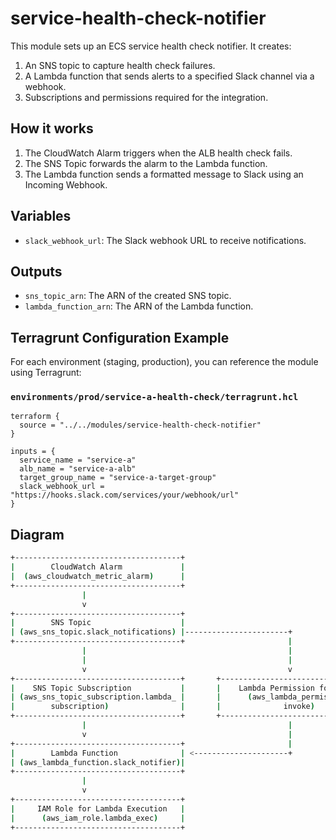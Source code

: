 # service-health-check-notifier

This module sets up an ECS service health check notifier. It creates:

1. An SNS topic to capture health check failures.
2. A Lambda function that sends alerts to a specified Slack channel via a webhook.
3. Subscriptions and permissions required for the integration.

## How it works

1. The CloudWatch Alarm triggers when the ALB health check fails.
2. The SNS Topic forwards the alarm to the Lambda function.
3. The Lambda function sends a formatted message to Slack using an Incoming Webhook.

## Variables

- `slack_webhook_url`: The Slack webhook URL to receive notifications.

## Outputs

- `sns_topic_arn`: The ARN of the created SNS topic.
- `lambda_function_arn`: The ARN of the Lambda function.

## Terragrunt Configuration Example

For each environment (staging, production), you can reference the module using Terragrunt:

### **`environments/prod/service-a-health-check/terragrunt.hcl`**

```hcl
terraform {
  source = "../../modules/service-health-check-notifier"
}

inputs = {
  service_name = "service-a"
  alb_name = "service-a-alb"
  target_group_name = "service-a-target-group"
  slack_webhook_url = "https://hooks.slack.com/services/your/webhook/url"
}
```

## Diagram

```bash
+-------------------------------------+
|        CloudWatch Alarm             |
|  (aws_cloudwatch_metric_alarm)      |
+-------------------------------------+
                |
                v
+-------------------------------------+
|        SNS Topic                    |
| (aws_sns_topic.slack_notifications) |-----------------------+
+-------------------------------------+                       |
                |                                             |
                |                                             |
                v                                             v
+-------------------------------------+       +-------------------------------------+
|    SNS Topic Subscription           |       |    Lambda Permission for SNS Invoke |
| (aws_sns_topic_subscription.lambda_ |       |      (aws_lambda_permission.sns_    |
|        subscription)                |       |              invoke)                |
+-------------------------------------+       +-------------------------------------+
                |                                             |
                v                                             |
+-------------------------------------+                       |
|        Lambda Function              | <---------------------+
| (aws_lambda_function.slack_notifier)|
+-------------------------------------+
                |
                v
+-------------------------------------+
|     IAM Role for Lambda Execution   |
|      (aws_iam_role.lambda_exec)     |
+-------------------------------------+
```
